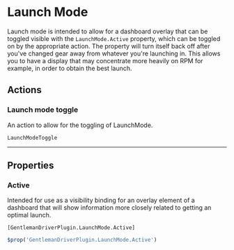 # Launch Mode

Launch mode is intended to allow for a dashboard overlay that can be toggled
visible with the `LaunchMode.Active` property, which can be toggled on by the
appropriate action. The property will turn itself back off after you've changed
gear away from whatever you're launching in. This allows you to have a display
that may concentrate more heavily on RPM for example, in order to obtain the
best launch.

## Actions

### Launch mode toggle

An action to allow for the toggling of LaunchMode.

```
LaunchModeToggle
```

---

## Properties

### Active

Intended for use as a visibility binding for an overlay element of a dashboard 
that will show information more closely related to getting an optimal launch.

```ncalc
[GentlemanDriverPlugin.LaunchMode.Active]
```
```js
$prop('GentlemanDriverPlugin.LaunchMode.Active')
```